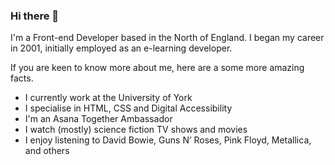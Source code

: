 ### Hi there 👋

I'm a Front-end Developer based in the North of England. I began my career in 2001, initially employed as an e-learning developer.

If you are keen to know more about me, here are a some more amazing facts.

* I currently work at the University of York
* I specialise in HTML, CSS and Digital Accessibility
* I'm an Asana Together Ambassador
* I watch (mostly) science fiction TV shows and movies
* I enjoy listening to David Bowie, Guns N’ Roses, Pink Floyd, Metallica, and others
